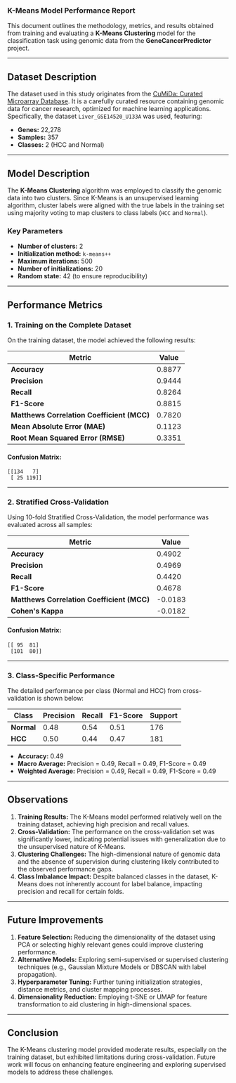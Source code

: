 ### **K-Means Model Performance Report**

This document outlines the methodology, metrics, and results obtained from training and evaluating a **K-Means Clustering** model for the classification task using genomic data from the **GeneCancerPredictor** project.

---

## **Dataset Description**
The dataset used in this study originates from the [CuMiDa: Curated Microarray Database](https://sbcb.inf.ufrgs.br/data/cumida/Genes/Liver/). It is a carefully curated resource containing genomic data for cancer research, optimized for machine learning applications. Specifically, the dataset `Liver_GSE14520_U133A` was used, featuring:

- **Genes:** 22,278
- **Samples:** 357
- **Classes:** 2 (HCC and Normal)

---

## **Model Description**
The **K-Means Clustering** algorithm was employed to classify the genomic data into two clusters. Since K-Means is an unsupervised learning algorithm, cluster labels were aligned with the true labels in the training set using majority voting to map clusters to class labels (`HCC` and `Normal`).

### **Key Parameters**
- **Number of clusters:** 2
- **Initialization method:** `k-means++`
- **Maximum iterations:** 500
- **Number of initializations:** 20
- **Random state:** 42 (to ensure reproducibility)

---

## **Performance Metrics**

### **1. Training on the Complete Dataset**
On the training dataset, the model achieved the following results:

| Metric                   | Value     |
|--------------------------|-----------|
| **Accuracy**             | 0.8877    |
| **Precision**            | 0.9444    |
| **Recall**               | 0.8264    |
| **F1-Score**             | 0.8815    |
| **Matthews Correlation Coefficient (MCC)** | 0.7820    |
| **Mean Absolute Error (MAE)** | 0.1123    |
| **Root Mean Squared Error (RMSE)** | 0.3351    |

#### Confusion Matrix:
```
[[134   7]
 [ 25 119]]
```

---

### **2. Stratified Cross-Validation**
Using 10-fold Stratified Cross-Validation, the model performance was evaluated across all samples:

| Metric                   | Value     |
|--------------------------|-----------|
| **Accuracy**             | 0.4902    |
| **Precision**            | 0.4969    |
| **Recall**               | 0.4420    |
| **F1-Score**             | 0.4678    |
| **Matthews Correlation Coefficient (MCC)** | -0.0183   |
| **Cohen's Kappa**        | -0.0182   |

#### Confusion Matrix:
```
[[ 95  81]
 [101  80]]
```

---

### **3. Class-Specific Performance**
The detailed performance per class (Normal and HCC) from cross-validation is shown below:

| Class       | Precision | Recall | F1-Score | Support |
|-------------|-----------|--------|----------|---------|
| **Normal**  | 0.48      | 0.54   | 0.51     | 176     |
| **HCC**     | 0.50      | 0.44   | 0.47     | 181     |

- **Accuracy:** 0.49  
- **Macro Average:** Precision = 0.49, Recall = 0.49, F1-Score = 0.49  
- **Weighted Average:** Precision = 0.49, Recall = 0.49, F1-Score = 0.49  

---

## **Observations**
1. **Training Results:** The K-Means model performed relatively well on the training dataset, achieving high precision and recall values.
2. **Cross-Validation:** The performance on the cross-validation set was significantly lower, indicating potential issues with generalization due to the unsupervised nature of K-Means.
3. **Clustering Challenges:** The high-dimensional nature of genomic data and the absence of supervision during clustering likely contributed to the observed performance gaps.
4. **Class Imbalance Impact:** Despite balanced classes in the dataset, K-Means does not inherently account for label balance, impacting precision and recall for certain folds.

---

## **Future Improvements**
1. **Feature Selection:** Reducing the dimensionality of the dataset using PCA or selecting highly relevant genes could improve clustering performance.
2. **Alternative Models:** Exploring semi-supervised or supervised clustering techniques (e.g., Gaussian Mixture Models or DBSCAN with label propagation).
3. **Hyperparameter Tuning:** Further tuning initialization strategies, distance metrics, and cluster mapping processes.
4. **Dimensionality Reduction:** Employing t-SNE or UMAP for feature transformation to aid clustering in high-dimensional spaces.

---

## **Conclusion**
The K-Means clustering model provided moderate results, especially on the training dataset, but exhibited limitations during cross-validation. Future work will focus on enhancing feature engineering and exploring supervised models to address these challenges.